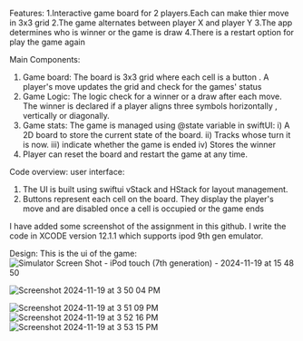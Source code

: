 Features:
1.Interactive game board for 2 players.Each can make thier move in 3x3 grid
2.The game alternates between player X and player Y
3.The app determines who is winner or the game is draw
4.There is a restart option for play the game again

Main Components:
1. Game board: The board is 3x3 grid where each cell is a button . A player's move updates the grid and check for the games' status
2. Game Logic: The logic check for a winner or a draw after each move. The winner is declared if a player aligns three symbols horizontally , vertically or diagonally.
3. Game stats: The game is managed using @state variable in swiftUI:
i) A 2D board to store the current state of the board.
ii) Tracks whose turn it is now.
iii) indicate whether the game is ended
iv) Stores the winner
4. Player can reset the board and restart the game at any time.

Code overview:
user interface:
1. The UI is built using swiftui vStack and HStack for layout management.
2. Buttons represent each cell on the board. They display the player's move and are disabled once a cell is occupied or the game ends

I have added some screenshot of the assignment in this github. I write the code in XCODE version 12.1.1 which supports ipod 9th gen emulator.

Design:
This is the ui of the game:
![Simulator Screen Shot - iPod touch (7th generation) - 2024-11-19 at 15 48 50](https://github.com/user-attachments/assets/c02a722c-4272-424e-8d05-ccf1b986718b)

![Screenshot 2024-11-19 at 3 50 04 PM](https://github.com/user-attachments/assets/33319940-3173-4ae2-9293-47b648d5a74e)

![Screenshot 2024-11-19 at 3 51 09 PM](https://github.com/user-attachments/assets/6fb724d9-d9f7-4e81-a607-8432e7377059)
![Screenshot 2024-11-19 at 3 52 16 PM](https://github.com/user-attachments/assets/094a7ace-5d2a-4a89-ba34-3c056df9be5a)
![Screenshot 2024-11-19 at 3 53 15 PM](https://github.com/user-attachments/assets/835cb8de-129b-4029-9a04-009c483437cf)

